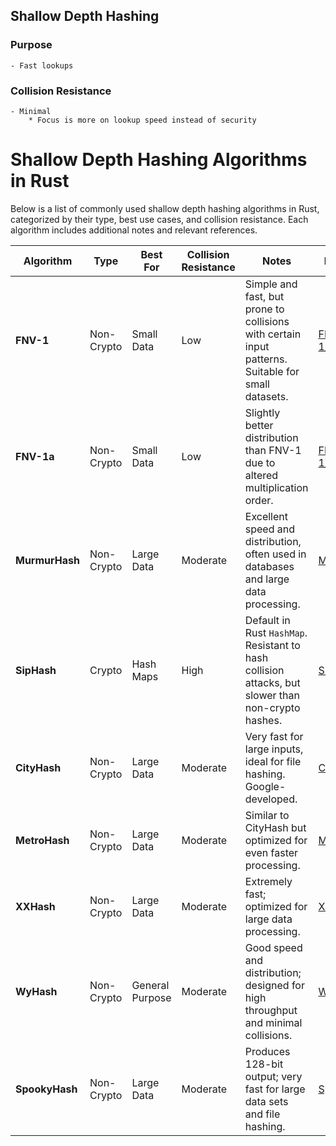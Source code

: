 ## Shallow Depth Hashing

### Purpose
    - Fast lookups

### Collision Resistance
    - Minimal
        * Focus is more on lookup speed instead of security

# Shallow Depth Hashing Algorithms in Rust
Below is a list of commonly used shallow depth hashing algorithms in Rust, categorized by their type, best use cases, and collision resistance. Each algorithm includes additional notes and relevant references.

| Algorithm   | Type        | Best For         | Collision Resistance | Notes | Reference |
|-------------|-------------|------------------|----------------------|-------|-----------|
| **FNV-1**   | Non-Crypto  | Small Data       | Low                  | Simple and fast, but prone to collisions with certain input patterns. Suitable for small datasets. | [FNV-1/FNV-1a](https://en.wikipedia.org/wiki/Fowler%E2%80%93Noll%E2%80%93Vo_hash_function) |
| **FNV-1a**  | Non-Crypto  | Small Data       | Low                  | Slightly better distribution than FNV-1 due to altered multiplication order. | [FNV-1/FNV-1a](https://en.wikipedia.org/wiki/Fowler%E2%80%93Noll%E2%80%93Vo_hash_function) |
| **MurmurHash** | Non-Crypto  | Large Data       | Moderate             | Excellent speed and distribution, often used in databases and large data processing. | [MurmurHash](https://en.wikipedia.org/wiki/MurmurHash) |
| **SipHash** | Crypto      | Hash Maps        | High                 | Default in Rust `HashMap`. Resistant to hash collision attacks, but slower than non-crypto hashes. | [SipHash](https://en.wikipedia.org/wiki/SipHash) |
| **CityHash** | Non-Crypto  | Large Data       | Moderate             | Very fast for large inputs, ideal for file hashing. Google-developed. | [CityHash](https://opensource.googleblog.com/2011/04/introducing-cityhash.html) |
| **MetroHash** | Non-Crypto  | Large Data       | Moderate             | Similar to CityHash but optimized for even faster processing. | [MetroHash](https://github.com/jandrewrogers/MetroHash) |
| **XXHash**  | Non-Crypto  | Large Data       | Moderate             | Extremely fast; optimized for large data processing. | [XXHash](https://xxhash.com/) |
| **WyHash**  | Non-Crypto  | General Purpose  | Moderate             | Good speed and distribution; designed for high throughput and minimal collisions. | [WyHash](https://github.com/wangyi-fudan/wyhash) |
| **SpookyHash** | Non-Crypto  | Large Data       | Moderate             | Produces 128-bit output; very fast for large data sets and file hashing. | [SpookyHash](https://burtleburtle.net/bob/hash/spooky.html) |
